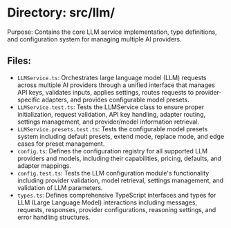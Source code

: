 # Directory: src/llm/

Purpose: Contains the core LLM service implementation, type definitions, and configuration system for managing multiple AI providers.

## Files:

- `LLMService.ts`: Orchestrates large language model (LLM) requests across multiple AI providers through a unified interface that manages API keys, validates inputs, applies settings, routes requests to provider-specific adapters, and provides configurable model presets.
- `LLMService.test.ts`: Tests the LLMService class to ensure proper initialization, request validation, API key handling, adapter routing, settings management, and provider/model information retrieval.
- `LLMService.presets.test.ts`: Tests the configurable model presets system including default presets, extend mode, replace mode, and edge cases for preset management.
- `config.ts`: Defines the configuration registry for all supported LLM providers and models, including their capabilities, pricing, defaults, and adapter mappings.
- `config.test.ts`: Tests the LLM configuration module's functionality including provider validation, model retrieval, settings management, and validation of LLM parameters.
- `types.ts`: Defines comprehensive TypeScript interfaces and types for LLM (Large Language Model) interactions including messages, requests, responses, provider configurations, reasoning settings, and error handling structures.